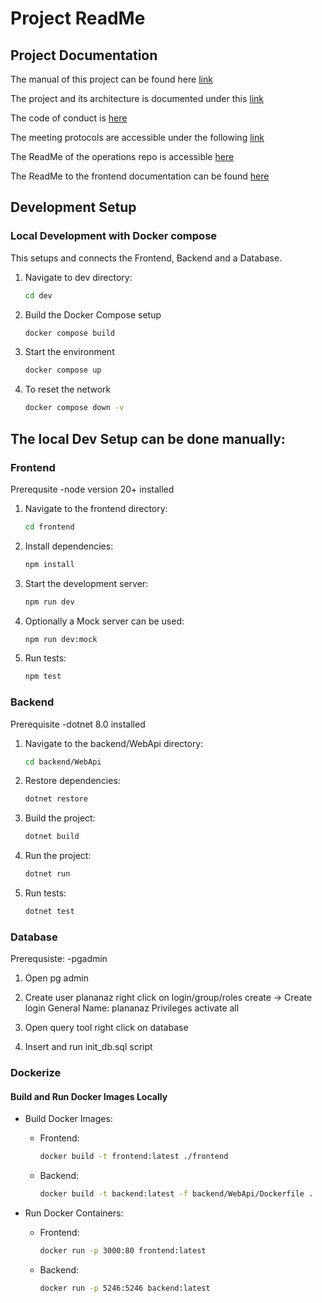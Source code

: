 # Project ReadMe

## Project Documentation

The manual of this project can be found here [link](docs/plananaz_manual/plananaz_manual.md)

The project and its architecture is documented under this [link](docs/architecture/architecture.md)

The code of conduct is [here](docs/CODE_OF_CONDUCT.md)

The meeting protocols are accessible under the following [link](https://zhaw.sharepoint.com/sites/PM4Nametobedefined/Freigegebene%20Dokumente/General/eisonenotelanget/)

The ReadMe of the operations repo is accessible [here](https://github.com/efficient-and-fun/operation/blob/main/README.md)

The ReadMe to the frontend documentation can be found [here](frontend/README.md)

## Development Setup

### Local Development with Docker compose
This setups and connects the Frontend, Backend and a Database.

1. Navigate to dev directory:
    ```bash
    cd dev
    ```

2. Build the Docker Compose setup
    ```bash
    docker compose build
    ```
3. Start the environment
    ```bash
    docker compose up
    ```
4. To reset the network
    ```bash
    docker compose down -v
    ```

## The local Dev Setup can be done manually:

### Frontend
Prerequsite
    -node version 20+ installed

1. Navigate to the frontend directory:
    ```bash
    cd frontend
    ```

2. Install dependencies:
    ```bash
    npm install
    ```

3. Start the development server:
    ```bash
    npm run dev
    ```
4. Optionally a Mock server can be used:
    ```bash
    npm run dev:mock
    ```

5. Run tests:
    ```bash
    npm test
    ```

### Backend
Prerequisite
    -dotnet 8.0 installed

1. Navigate to the backend/WebApi directory:
    ```bash
    cd backend/WebApi
    ```

2. Restore dependencies:
    ```bash
    dotnet restore 
    ```

3. Build the project:
    ```bash
    dotnet build
    ```

4. Run the project:
    ```bash
    dotnet run
    ```
5. Run tests:
    ```bash
    dotnet test
    ```
### Database
Prerequsiste:
    -pgadmin
1.  Open pg admin

2.  Create user plananaz
        right click on login/group/roles
        create -> Create login
        General
        Name: plananaz
        Privileges
        activate all

3.  Open query tool
        right click on database

4.  Insert and run init_db.sql script




### Dockerize

#### Build and Run Docker Images Locally

- Build Docker Images:
    - Frontend:
        ```bash
        docker build -t frontend:latest ./frontend
        ```
    - Backend:
        ```bash
        docker build -t backend:latest -f backend/WebApi/Dockerfile .
        ```

- Run Docker Containers:
    - Frontend:
        ```bash
        docker run -p 3000:80 frontend:latest
        ```
    - Backend:
        ```bash
        docker run -p 5246:5246 backend:latest
        ```
